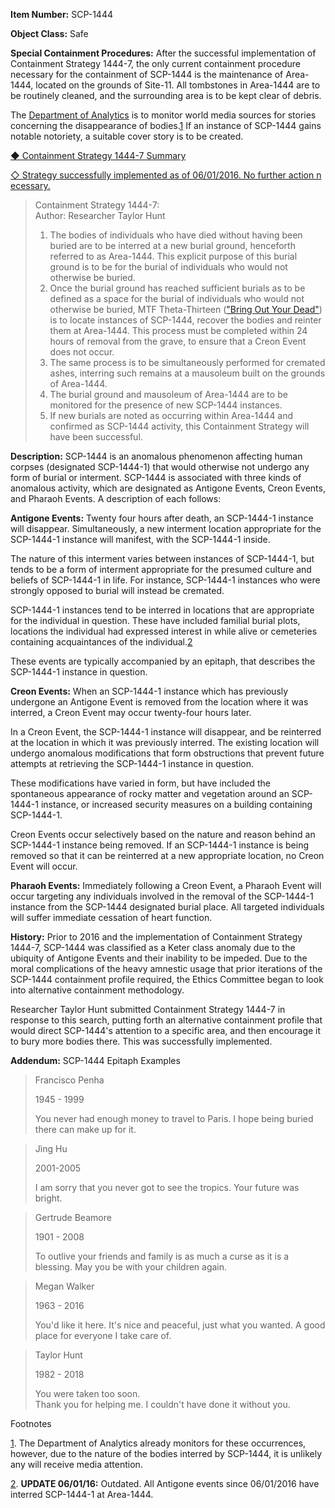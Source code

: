 **Item Number:** SCP-1444

**Object Class:** Safe

**Special Containment Procedures:** After the successful implementation of Containment Strategy 1444-7, the only current containment procedure necessary for the containment of SCP-1444 is the maintenance of Area-1444, located on the grounds of Site-11. All tombstones in Area-1444 are to be routinely cleaned, and the surrounding area is to be kept clear of debris.

The [Department of Analytics](/scp-2897) is to monitor world media sources for stories concerning the disappearance of bodies.[1](javascript:;) If an instance of SCP-1444 gains notable notoriety, a suitable cover story is to be created.

[◆ Containment Strategy 1444-7 Summary](javascript:;)

[◇ Strategy successfully implemented as of 06/01/2016. No further action necessary.](javascript:;)

> Containment Strategy 1444-7:  
> Author: Researcher Taylor Hunt
> 
> 1.  The bodies of individuals who have died without having been buried are to be interred at a new burial ground, henceforth referred to as Area-1444. This explicit purpose of this burial ground is to be for the burial of individuals who would not otherwise be buried.
> 2.  Once the burial ground has reached sufficient burials as to be defined as a space for the burial of individuals who would not otherwise be buried, MTF Theta-Thirteen (["Bring Out Your Dead"](/scp-2613)) is to locate instances of SCP-1444, recover the bodies and reinter them at Area-1444. This process must be completed within 24 hours of removal from the grave, to ensure that a Creon Event does not occur.
> 3.  The same process is to be simultaneously performed for cremated ashes, interring such remains at a mausoleum built on the grounds of Area-1444.
> 4.  The burial ground and mausoleum of Area-1444 are to be monitored for the presence of new SCP-1444 instances.
> 5.  If new burials are noted as occurring within Area-1444 and confirmed as SCP-1444 activity, this Containment Strategy will have been successful.

**Description:** SCP-1444 is an anomalous phenomenon affecting human corpses (designated SCP-1444-1) that would otherwise not undergo any form of burial or interment. SCP-1444 is associated with three kinds of anomalous activity, which are designated as Antigone Events, Creon Events, and Pharaoh Events. A description of each follows:

**Antigone Events:** Twenty four hours after death, an SCP-1444-1 instance will disappear. Simultaneously, a new interment location appropriate for the SCP-1444-1 instance will manifest, with the SCP-1444-1 inside.

The nature of this interment varies between instances of SCP-1444-1, but tends to be a form of interment appropriate for the presumed culture and beliefs of SCP-1444-1 in life. For instance, SCP-1444-1 instances who were strongly opposed to burial will instead be cremated.

SCP-1444-1 instances tend to be interred in locations that are appropriate for the individual in question. These have included familial burial plots, locations the individual had expressed interest in while alive or cemeteries containing acquaintances of the individual.[2](javascript:;)

These events are typically accompanied by an epitaph, that describes the SCP-1444-1 instance in question.

**Creon Events:** When an SCP-1444-1 instance which has previously undergone an Antigone Event is removed from the location where it was interred, a Creon Event may occur twenty-four hours later.

In a Creon Event, the SCP-1444-1 instance will disappear, and be reinterred at the location in which it was previously interred. The existing location will undergo anomalous modifications that form obstructions that prevent future attempts at retrieving the SCP-1444-1 instance in question.

These modifications have varied in form, but have included the spontaneous appearance of rocky matter and vegetation around an SCP-1444-1 instance, or increased security measures on a building containing SCP-1444-1.

Creon Events occur selectively based on the nature and reason behind an SCP-1444-1 instance being removed. If an SCP-1444-1 instance is being removed so that it can be reinterred at a new appropriate location, no Creon Event will occur.

**Pharaoh Events:** Immediately following a Creon Event, a Pharaoh Event will occur targeting any individuals involved in the removal of the SCP-1444-1 instance from the SCP-1444 designated burial place. All targeted individuals will suffer immediate cessation of heart function.

**History:** Prior to 2016 and the implementation of Containment Strategy 1444-7, SCP-1444 was classified as a Keter class anomaly due to the ubiquity of Antigone Events and their inability to be impeded. Due to the moral complications of the heavy amnestic usage that prior iterations of the SCP-1444 containment profile required, the Ethics Committee began to look into alternative containment methodology.

Researcher Taylor Hunt submitted Containment Strategy 1444-7 in response to this search, putting forth an alternative containment profile that would direct SCP-1444's attention to a specific area, and then encourage it to bury more bodies there. This was successfully implemented.

**Addendum:** SCP-1444 Epitaph Examples

> Francisco Penha
> 
> 1945 - 1999
> 
> You never had enough money to travel to Paris. I hope being buried there can make up for it.

> Jìng Hu
> 
> 2001-2005
> 
> I am sorry that you never got to see the tropics. Your future was bright.

> Gertrude Beamore
> 
> 1901 - 2008
> 
> To outlive your friends and family is as much a curse as it is a blessing. May you be with your children again.

> Megan Walker
> 
> 1963 - 2016
> 
> You'd like it here. It's nice and peaceful, just what you wanted. A good place for everyone I take care of.

> Taylor Hunt
> 
> 1982 - 2018
> 
> You were taken too soon.  
> Thank you for helping me. I couldn't have done it without you.

Footnotes

[1](javascript:;). The Department of Analytics already monitors for these occurrences, however, due to the nature of the bodies interred by SCP-1444, it is unlikely any will receive media attention.

[2](javascript:;). **UPDATE 06/01/16:** Outdated. All Antigone events since 06/01/2016 have interred SCP-1444-1 at Area-1444.